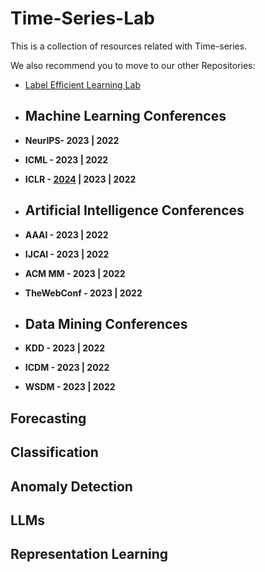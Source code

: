 # Time-Series-Lab
This is a collection of resources related with Time-series.

We also recommend you to move to our other Repositories:
 - [Label Efficient Learning Lab](https://github.com/jinxyBJTU/TS-Reperesentation-Learning-Literature)
   
+ ## Machine Learning Conferences
+ **NeurIPS- 2023 | 2022**
+ **ICML - 2023 | 2022**
+ **ICLR - [2024](./conference-publications/ICLR/2024.md) | 2023 | 2022**

+ ## Artificial Intelligence Conferences
+ **AAAI - 2023 | 2022**
+ **IJCAI - 2023 | 2022**
+ **ACM MM - 2023 | 2022**
+ **TheWebConf - 2023 | 2022**

+ ## Data Mining Conferences
+ **KDD - 2023 | 2022**
+ **ICDM - 2023 | 2022**
+ **WSDM - 2023 | 2022**

## Forecasting

## Classification

## Anomaly Detection

## LLMs

## Representation Learning


